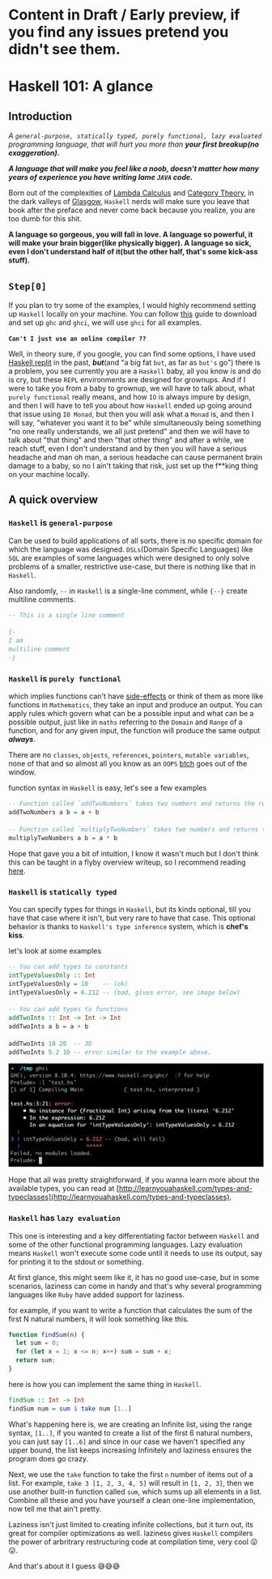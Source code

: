 # Content in Draft / Early preview, if you find any issues pretend you didn't see them.

# Haskell 101: A glance

## Introduction

_A `general-purpose, statically typed, purely functional, lazy evaluated` programming language, that will hurt you more than **your first breakup(no exaggeration).**_

**_A language that will make you feel like a noob, doesn't matter how many years of experience you have writing lame `JAVA` code._**

Born out of the complexities of [Lambda Calculus](https://en.wikipedia.org/wiki/Lambda_calculus) and [Category Theory](https://en.wikipedia.org/wiki/Category_theory), in the dark valleys of [Glasgow](https://en.wikipedia.org/wiki/Glasgow_Haskell_Compiler), `Haskell` nerds will make sure you leave that book after the preface and never come back because you realize, you are too dumb for this shit.

**A language so gorgeous, you will fall in love. A language so powerful, it will make your brain bigger(like physically bigger). A language so sick, even I don't understand half of it(but the other half, that's some kick-ass stuff).**

## `Step[0]`

If you plan to try some of the examples, I would highly recommend setting up `Haskell` locally on your machine. You can follow [this](https://www.haskell.org/platform/) guide to download and set up `ghc` and `ghci`, we will use `ghci` for all examples.

**`Can't I just use an online compiler ??`**

Well, in theory sure, if you google, you can find some options, I have used [Haskell replit](https://replit.com/languages/haskell) in the past, **_but_**(and "a big fat `but`, as far as `but's` go") there is a problem, you see currently you are a `Haskell` baby, all you know is and do is cry, but these `REPL` environments are designed for grownups. And if I were to take you from a baby to grownup, we will have to talk about, what `purely functional` really means, and how `IO` is always impure by design, and then I will have to tell you about how `Haskell` ended up going around that issue using `IO Monad`, but then you will ask what a `Monad` is, and then I will say, "whatever you want it to be" while simultaneously being something "no one really understands, we all just pretend" and then we will have to talk about "that thing" and then "that other thing" and after a while, we reach stuff, even I don't understand and by then you will have a serious headache and man oh man, a serious headache can cause permanent brain damage to a baby, so no I ain't taking that risk, just set up the f\*\*king thing on your machine locally.

## A quick overview

### `Haskell` is `general-purpose`

Can be used to build applications of all sorts, there is no specific domain for which the language was designed. `DSLs`(Domain Specific Languages) like `SQL` are examples of some languages which were designed to only solve problems of a smaller, restrictive use-case, but there is nothing like that in `Haskell`.

Also randomly, `--` in `Haskell` is a single-line comment, while `{--}` create multiline comments.

```haskell
-- This is a single line comment

{-
I am
multiline comment
-}
```

### `Haskell` is `purely functional`

which implies functions can't have [side-effects](<https://en.wikipedia.org/wiki/Side_effect_(computer_science)>) or think of them as more like functions in `Mathematics`, they take an input and produce an output. You can apply rules which govern what can be a possible input and what can be a possible output, just like in `maths` referring to the `Domain` and `Range` of a function, and for any given input, the function will produce the same output **_always_**.

There are no `classes`, `objects`, `references`, `pointers`, `mutable variables`, none of that and so almost all you know as an `OOPS` [btch](./definations.md#foo) goes out of the window.

function syntax in `Haskell` is easy, let's see a few examples

```haskell
-- Function called `addTwoNumbers` takes two numbers and returns the result of the addition.
addTwoNumbers a b = a + b

-- Function called `multiplyTwoNumbers` takes two numbers and returns the result of multiplication.
multiplyTwoNumbers a b = a * b
```

Hope that gave you a bit of intuition, I know it wasn't much but I don't think this can be taught in a flyby overview writeup, so I recommend reading [here](http://learnyouahaskell.com/syntax-in-functions).

### `Haskell` is `statically typed`

You can specify types for things in `Haskell`, but its kinds optional, till you have that case where it isn't, but very rare to have that case. This optional behavior is thanks to `Haskell's type inference` system, which is **chef's kiss**.

let's look at some examples

```haskell
-- You can add types to constants
intTypeValuesOnly :: Int
intTypeValuesOnly = 10    -- (ok)
intTypeValuesOnly = 6.212 -- (bad, gives error, see image below)

-- You can add types to functions
addTwoInts :: Int -> Int -> Int
addTwoInts a b = a + b

addTwoInts 10 20  -- 30
addTwoInts 5.2 10 -- error similar to the example above.
```

![results of the above code execution in ghci](./error_one.png)

Hope that all was pretty straightforward, if you wanna learn more about the available types, you can read at [http://learnyouahaskell.com/types-and-typeclasses](http://learnyouahaskell.com/types-and-typeclasses).

### `Haskell` has `lazy evaluation`

This one is interesting and a key differentiating factor between `Haskell` and some of the other functional programming languages. Lazy evaluation means `Haskell` won't execute some code until it needs to use its output, say for printing it to the stdout or something.

At first glance, this might seem like it, it has no good use-case, but in some scenarios, laziness can come in handy and that's why several programming languages like `Ruby` have added support for laziness.

for example, if you want to write a function that calculates the sum of the first N natural numbers, it will look something like this.

```javascript
function findSum(n) {
  let sum = 0;
  for (let x = 1; x <= n; x++) sum = sum + x;
  return sum;
}
```

here is how you can implement the same thing in `Haskell`.

```haskell
findSum :: Int -> Int
findSum num = sum $ take num [1..]
```

What's happening here is, we are creating an Infinite list, using the range syntax, `[1..]`, if you wanted to create a list of the first 6 natural numbers, you can just say `[1..6]` and since in our case we haven't specified any upper bound, the list keeps increasing Infinitely and laziness ensures the program does go crazy.

Next, we use the `take` function to take the first `n` number of items out of a list. For example, `take 3 [1, 2, 3, 4, 5]` will result in `[1, 2, 3]`, then we use another built-in function called `sum`, which sums up all elements in a list. Combine all these and you have yourself a clean one-line implementation, now tell me that ain't pretty.

Laziness isn't just limited to creating infinite collections, but it turn out, its great for compiler optimizations as well. laziness gives `Haskell` compilers the power of arbritrary restructuring code at compilation time, very cool 😛😛.

And that's about it I guess 😅😅😅
